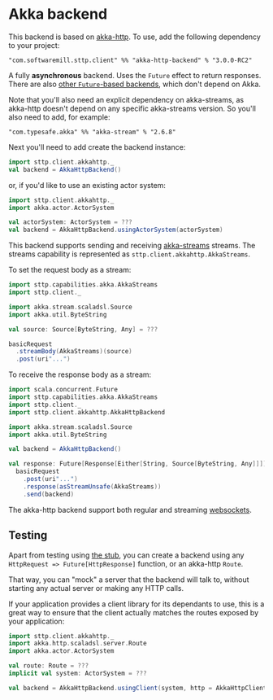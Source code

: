 # Akka backend

This backend is based on [akka-http](http://doc.akka.io/docs/akka-http/current/scala/http/). To use, add the following dependency to your project:

```
"com.softwaremill.sttp.client" %% "akka-http-backend" % "3.0.0-RC2"
```

A fully **asynchronous** backend. Uses the `Future` effect to return responses. There are also [other `Future`-based backends](future.md), which don't depend on Akka. 

Note that you'll also need an explicit dependency on akka-streams, as akka-http doesn't depend on any specific akka-streams version. So you'll also need to add, for example:

```
"com.typesafe.akka" %% "akka-stream" % "2.6.8"
```

Next you'll need to add create the backend instance:

```scala
import sttp.client.akkahttp._
val backend = AkkaHttpBackend()
```

or, if you'd like to use an existing actor system:

```scala
import sttp.client.akkahttp._
import akka.actor.ActorSystem

val actorSystem: ActorSystem = ???
val backend = AkkaHttpBackend.usingActorSystem(actorSystem)
```

This backend supports sending and receiving [akka-streams](http://doc.akka.io/docs/akka/current/scala/stream/index.html) streams. The streams capability is represented as `sttp.client.akkahttp.AkkaStreams`.

To set the request body as a stream:

```scala
import sttp.capabilities.akka.AkkaStreams
import sttp.client._

import akka.stream.scaladsl.Source
import akka.util.ByteString

val source: Source[ByteString, Any] = ???

basicRequest
  .streamBody(AkkaStreams)(source)
  .post(uri"...")
```

To receive the response body as a stream:

```scala
import scala.concurrent.Future
import sttp.capabilities.akka.AkkaStreams
import sttp.client._
import sttp.client.akkahttp.AkkaHttpBackend

import akka.stream.scaladsl.Source
import akka.util.ByteString

val backend = AkkaHttpBackend()

val response: Future[Response[Either[String, Source[ByteString, Any]]]] =
  basicRequest
    .post(uri"...")
    .response(asStreamUnsafe(AkkaStreams))
    .send(backend)
```

The akka-http backend support both regular and streaming [websockets](../websockets.md).

## Testing

Apart from testing using [the stub](../testing.md), you can create a backend using any `HttpRequest => Future[HttpResponse]` function, or an akka-http `Route`.

That way, you can "mock" a server that the backend will talk to, without starting any actual server or making any HTTP calls.

If your application provides a client library for its dependants to use, this is a great way to ensure that the client actually matches the routes exposed by your application:

```scala
import sttp.client.akkahttp._
import akka.http.scaladsl.server.Route
import akka.actor.ActorSystem

val route: Route = ???
implicit val system: ActorSystem = ???

val backend = AkkaHttpBackend.usingClient(system, http = AkkaHttpClient.stubFromRoute(route))
```
